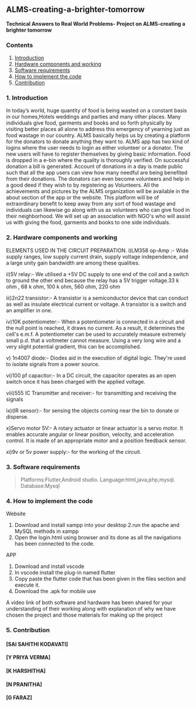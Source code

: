 ## ALMS-creating-a-brighter-tomorrow
**Technical Answers to Real World Problems- Project on ALMS-creating a brighter tomorrow**

### Contents
1. [Introduction](#1-Introduction)
2. [Hardware components and working](#2-Hardware-components-and-working)
3. [Software requirements](#3-Software-requirements)
4. [How to implement the code](#4-How-to-implement-the-code)
5. [Contribution](#5-Contribution)

### 1. Introduction
In today’s world, huge quantity of food is being 
wasted on a constant basis in our homes,Hotels 
weddings and parties and many other places. Many 
individuals give food, garments and books and so 
forth physically by visiting better places all alone to 
address this emergency of yearning just as food 
wastage in our country. 
ALMS basically helps us by 
creating a platform for the donators to donate 
anything they want to. ALMS app has two kind of 
logins where the user needs to login as either 
volunteer or a donator. The new users will have to 
register themselves by giving basic information. 
Food is dropped in a e-bin where the quality is 
thoroughly verified. On successful donation a bill is 
generated. Account of donations in a day is made 
public such that all the app users can view how 
many needful are being benefited from their 
donations. 
The donators can even become volunteers 
and help in a good deed if they wish to by registering 
as Volunteers. All the achievements and pictures by 
the ALMS organization will be available in the 
about section of the app or the website. This 
platform will be of extraordinary benefit to keep 
away from any sort of food wastage and individuals 
can likewise go along with us as volunteers who can 
give food in their neighborhood. We will set up an 
association with NGO's who will assist us with giving 
the food, garments and books to one side individuals.
> 
### 2. Hardware components and working
ELEMENTS USED IN THE CIRCUIT 
PREPARATION.
i)LM358 op-Amp :- Wide supply ranges, 
low supply current drain, supply voltage 
independence, and a large unity gain 
bandwidth are among these qualities.

ii)5V relay:- We utilised a +5V DC supply 
to one end of the coil and a switch to ground 
the other end because the relay has a 5V 
trigger voltage.33 k ohm , 68 k ohm, 100 k 
ohm, 560 ohm, 220 ohm

iii)2n22 transistor:- A transistor is a 
semiconductor device that can conduct as 
well as insulate electrical current or voltage. 
A transistor is a switch and an amplifier in
one.

iv)10K potentiometer:- When a 
potentiometer is connected in a circuit and 
the null point is reached, it draws no current. 
As a result, it determines the cell's e.m.f. A 
potentiometer can be used to accurately 
measure extremely small p.d. that a 
voltmeter cannot measure. Using a very 
long wire and a very slight potential 
gradient, this can be accomplished.

v) 1n4007 diode:- Diodes aid in the 
execution of digital logic. They're used to 
isolate signals from a power source.

vi)100 pf capacitor:- In a DC circuit, the 
capacitor operates as an open switch once it 
has been charged with the applied voltage.

viii)555 IC Transmitter and receiver:- for 
transmitting and receiving the signals

ix)(IR sensor):- for sensing the objects coming near the 
bin to donate or disperse.

x)Servo motor 5V:- A rotary actuator or linear actuator 
is a servo motor. It enables accurate angular or linear 
position, velocity, and acceleration control. It is made of 
an appropriate motor and a position feedback sensor.

xi)9v or 5v power supply:- for the working of the
circuit.

 ### 3. Software requirements
> Platforms:Flutter,Android studio.
Language:html,java,php,mysql.
Database:Mysql

### 4. How to implement the code
Website
1. Download and install xampp into your desktop 
2.run the apache and MySQL methods in xampp
3. Open the login.html using browser and its done as all the navigations has been connected to the code.

APP
1. Download and install vscode 
2. In vscode install the plug-in named flutter
3. Copy paste the flutter code that has been given in the files section and execute it.
4. Download the .apk for mobile use

A video link of both software and hardware has been shared for your understanding of their working along with explanation of why we have chosen the project and those materials for making up the project

### 5. Contribution
#### [SAI SAHITHI KODAVATI]
#### [Y PRIYA VERMA]
#### [K HARSHITHA]
#### [N PRANITHA]
#### [G FARAZ]
